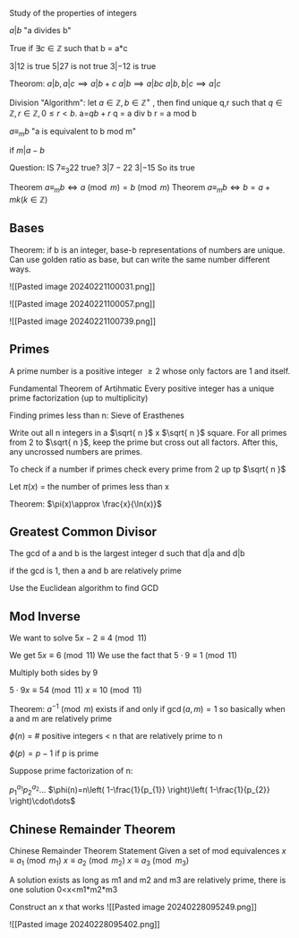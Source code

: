 Study of the properties of integers

$a|b$ "a divides b"

True if $\exists c\in \mathbb{Z}$ such that b = a\*c

$3|12$ is true
$5|27$ is not true
$3|-12$ is true

Theorom:
$a|b,a|c\implies a|b+c$
$a|b\implies a|bc$
$a|b,b|c\implies a|c$

Division "Algorithm": let $a\in \mathbb{Z},b \in \mathbb{Z}^+$ , then find unique q,r such that $q\in \mathbb{Z}, r\in \mathbb{Z}, 0\leq r<b$. a=$qb+r$
q = a div b
r = a mod b

$a\equiv_{m}b$ "a is equivalent to b mod m"

if $m|a-b$

Question:
IS $7\equiv_{3}22$ true?
$3|7-22$
$3|-15$
So its true

Theorem $a\equiv_{m}b \iff a\pmod m=b\pmod m$
Theorem $a\equiv_{m}b \iff b=a+mk(k\in \mathbb{Z})$

## Bases

Theorem: if b is an integer, base-b representations of numbers are unique. Can use golden ratio as base, but can write the same number different ways.

![[Pasted image 20240221100031.png]]


![[Pasted image 20240221100057.png]]



![[Pasted image 20240221100739.png]]

## Primes

A prime number is a positive integer $\geq 2$ whose only factors are 1 and itself.


Fundamental Theorem of Artihmatic
Every positive integer has a unique prime factorization (up to multiplicity)

Finding primes less than n: Sieve of Erasthenes


Write out all n integers in a $\sqrt{ n }$ x $\sqrt{ n }$ square. For all primes from 2 to $\sqrt{ n }$, keep the prime but cross out all factors. After this, any uncrossed numbers are primes.

To check if a number if primes check every prime from 2 up tp $\sqrt{ n }$


Let $\pi(x)$ = the number of primes less than x

Theorem: $\pi(x)\approx \frac{x}{\ln(x)}$

## Greatest Common Divisor

The gcd of a and b is the largest integer d such that d|a and d|b


if the gcd is 1, then a and b are relatively prime



Use the Euclidean algorithm to find GCD

## Mod Inverse

We want to solve $5x-2\equiv 4\pmod {11}$

We get $5x\equiv 6\pmod{11}$
We use the fact that $5\cdot 9\equiv 1 \pmod{11}$

Multiply both sides by 9

$5\cdot 9x\equiv 54\pmod{11}$
$x\equiv 10\pmod{11}$

Theorem: $a^{-1}\pmod{m}$ exists if and only if $\gcd(a,m)=1$
so basically when a and m are relatively prime





$\phi(n)$ = # positive integers < n that are relatively prime to n

$\phi(p)=p-1$ if p is prime

Suppose prime factorization of n:

$p_{1}^{a_{1}}p_{2}^{a_{2}}\dots$
$\phi(n)=n\left( 1-\frac{1}{p_{1}} \right)\left( 1-\frac{1}{p_{2}} \right)\cdot\dots$
## Chinese Remainder Theorem

Chinese Remainder Theorem Statement
Given a set of mod equivalences
$x\equiv a_{1}\pmod{m_{1}}$
$x\equiv a_{2} \pmod{m_{2}}$
$x \equiv a_{3} \pmod{m_{3}}$

A solution exists as long as m1 and m2 and m3 are relatively prime, there is one solution 0<x<m1\*m2\*m3

Construct an x that works
![[Pasted image 20240228095249.png]]

![[Pasted image 20240228095402.png]]






